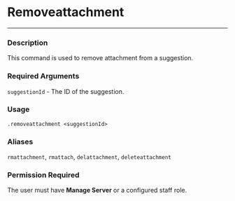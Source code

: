 # Removeattachment
---
### Description
This command is used to remove attachment from a suggestion.
### Required Arguments
`suggestionId` - The ID of the suggestion.
### Usage
```
.removeattachment <suggestionId>
```
### Aliases
`rmattachment`, `rmattach`, `delattachment`, `deleteattachment`
### Permission Required
The user must have **Manage Server** or a configured staff role.
